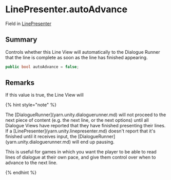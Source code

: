 # LinePresenter.autoAdvance

Field in [LinePresenter](/docs/api/csharp/yarn.unity.linepresenter.md)

## Summary


Controls whether this Line View will automatically to the Dialogue
Runner that the line is complete as soon as the line has finished
appearing.


```csharp
public bool autoAdvance = false;
```

## Remarks

<p>
If this value is true, the Line View will 
</p> <p>
{% hint style="note" %}
<p>The [DialogueRunner](yarn.unity.dialoguerunner.md) will not
proceed to the next piece of content (e.g. the next line, or the
next options) until all Dialogue Views have reported that they have
finished presenting their lines. If a [LinePresenter](yarn.unity.linepresenter.md)
doesn't report that it's finished until it receives input, the [DialogueRunner](yarn.unity.dialoguerunner.md) will end up pausing.</p><p>
This is useful for games in which you want the player to be able to
read lines of dialogue at their own pace, and give them control over
when to advance to the next line.</p>
{% endhint %}
</p>

